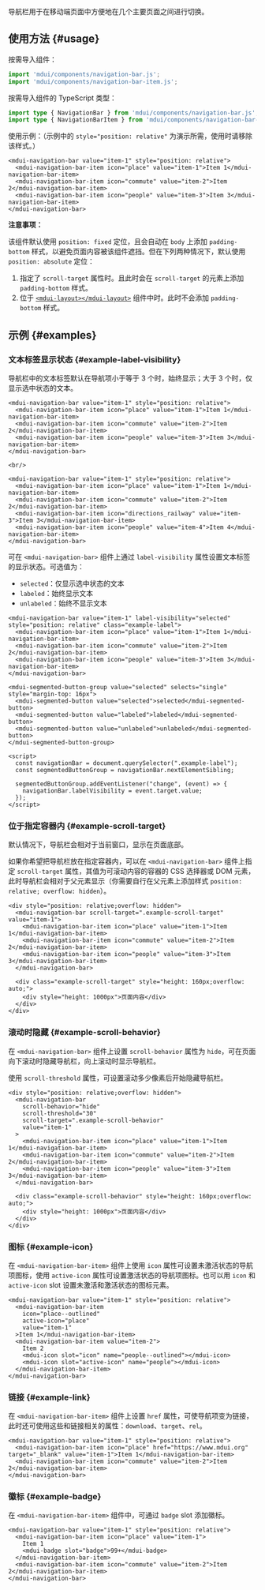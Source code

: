 导航栏用于在移动端页面中方便地在几个主要页面之间进行切换。

## 使用方法 {#usage}

按需导入组件：

```js
import 'mdui/components/navigation-bar.js';
import 'mdui/components/navigation-bar-item.js';
```

按需导入组件的 TypeScript 类型：

```ts
import type { NavigationBar } from 'mdui/components/navigation-bar.js';
import type { NavigationBarItem } from 'mdui/components/navigation-bar-item.js';
```

使用示例：（示例中的 `style="position: relative"` 为演示所需，使用时请移除该样式。）

```html,example
<mdui-navigation-bar value="item-1" style="position: relative">
  <mdui-navigation-bar-item icon="place" value="item-1">Item 1</mdui-navigation-bar-item>
  <mdui-navigation-bar-item icon="commute" value="item-2">Item 2</mdui-navigation-bar-item>
  <mdui-navigation-bar-item icon="people" value="item-3">Item 3</mdui-navigation-bar-item>
</mdui-navigation-bar>
```

**注意事项：**

该组件默认使用 `position: fixed` 定位，且会自动在 `body` 上添加 `padding-bottom` 样式，以避免页面内容被该组件遮挡。但在下列两种情况下，默认使用 `position: absolute` 定位：

1. 指定了 `scroll-target` 属性时。且此时会在 `scroll-target` 的元素上添加 `padding-bottom` 样式。
2. 位于 [`<mdui-layout></mdui-layout>`](/zh-cn/docs/2/components/layout) 组件中时。此时不会添加 `padding-bottom` 样式。

## 示例 {#examples}

### 文本标签显示状态 {#example-label-visibility}

导航栏中的文本标签默认在导航项小于等于 3 个时，始终显示；大于 3 个时，仅显示选中状态的文本。

```html,example,expandable
<mdui-navigation-bar value="item-1" style="position: relative">
  <mdui-navigation-bar-item icon="place" value="item-1">Item 1</mdui-navigation-bar-item>
  <mdui-navigation-bar-item icon="commute" value="item-2">Item 2</mdui-navigation-bar-item>
  <mdui-navigation-bar-item icon="people" value="item-3">Item 3</mdui-navigation-bar-item>
</mdui-navigation-bar>

<br/>

<mdui-navigation-bar value="item-1" style="position: relative">
  <mdui-navigation-bar-item icon="place" value="item-1">Item 1</mdui-navigation-bar-item>
  <mdui-navigation-bar-item icon="commute" value="item-2">Item 2</mdui-navigation-bar-item>
  <mdui-navigation-bar-item icon="directions_railway" value="item-3">Item 3</mdui-navigation-bar-item>
  <mdui-navigation-bar-item icon="people" value="item-4">Item 4</mdui-navigation-bar-item>
</mdui-navigation-bar>
```

可在 `<mdui-navigation-bar>` 组件上通过 `label-visibility` 属性设置文本标签的显示状态。可选值为：

* `selected`：仅显示选中状态的文本
* `labeled`：始终显示文本
* `unlabeled`：始终不显示文本

```html,example,expandable
<mdui-navigation-bar value="item-1" label-visibility="selected" style="position: relative" class="example-label">
  <mdui-navigation-bar-item icon="place" value="item-1">Item 1</mdui-navigation-bar-item>
  <mdui-navigation-bar-item icon="commute" value="item-2">Item 2</mdui-navigation-bar-item>
  <mdui-navigation-bar-item icon="people" value="item-3">Item 3</mdui-navigation-bar-item>
</mdui-navigation-bar>

<mdui-segmented-button-group value="selected" selects="single" style="margin-top: 16px">
  <mdui-segmented-button value="selected">selected</mdui-segmented-button>
  <mdui-segmented-button value="labeled">labeled</mdui-segmented-button>
  <mdui-segmented-button value="unlabeled">unlabeled</mdui-segmented-button>
</mdui-segmented-button-group>

<script>
  const navigationBar = document.querySelector(".example-label");
  const segmentedButtonGroup = navigationBar.nextElementSibling;

  segmentedButtonGroup.addEventListener("change", (event) => {
    navigationBar.labelVisibility = event.target.value;
  });
</script>
```

### 位于指定容器内 {#example-scroll-target}

默认情况下，导航栏会相对于当前窗口，显示在页面底部。

如果你希望把导航栏放在指定容器内，可以在 `<mdui-navigation-bar>` 组件上指定 `scroll-target` 属性，其值为可滚动内容的容器的 CSS 选择器或 DOM 元素，此时导航栏会相对于父元素显示（你需要自行在父元素上添加样式 `position: relative; overflow: hidden`）。

```html,example,expandable
<div style="position: relative;overflow: hidden">
  <mdui-navigation-bar scroll-target=".example-scroll-target" value="item-1">
    <mdui-navigation-bar-item icon="place" value="item-1">Item 1</mdui-navigation-bar-item>
    <mdui-navigation-bar-item icon="commute" value="item-2">Item 2</mdui-navigation-bar-item>
    <mdui-navigation-bar-item icon="people" value="item-3">Item 3</mdui-navigation-bar-item>
  </mdui-navigation-bar>

  <div class="example-scroll-target" style="height: 160px;overflow: auto;">
    <div style="height: 1000px">页面内容</div>
  </div>
</div>
```

### 滚动时隐藏 {#example-scroll-behavior}

在 `<mdui-navigation-bar>` 组件上设置 `scroll-behavior` 属性为 `hide`，可在页面向下滚动时隐藏导航栏，向上滚动时显示导航栏。

使用 `scroll-threshold` 属性，可设置滚动多少像素后开始隐藏导航栏。

```html,example,expandable
<div style="position: relative;overflow: hidden">
  <mdui-navigation-bar
    scroll-behavior="hide"
    scroll-threshold="30"
    scroll-target=".example-scroll-behavior"
    value="item-1"
  >
    <mdui-navigation-bar-item icon="place" value="item-1">Item 1</mdui-navigation-bar-item>
    <mdui-navigation-bar-item icon="commute" value="item-2">Item 2</mdui-navigation-bar-item>
    <mdui-navigation-bar-item icon="people" value="item-3">Item 3</mdui-navigation-bar-item>
  </mdui-navigation-bar>

  <div class="example-scroll-behavior" style="height: 160px;overflow: auto;">
    <div style="height: 1000px">页面内容</div>
  </div>
</div>
```

### 图标 {#example-icon}

在 `<mdui-navigation-bar-item>` 组件上使用 `icon` 属性可设置未激活状态的导航项图标，使用 `active-icon` 属性可设置激活状态的导航项图标。也可以用 `icon` 和 `active-icon` slot 设置未激活和激活状态的图标元素。

```html,example,expandable
<mdui-navigation-bar value="item-1" style="position: relative">
  <mdui-navigation-bar-item
    icon="place--outlined"
    active-icon="place"
    value="item-1"
  >Item 1</mdui-navigation-bar-item>
  <mdui-navigation-bar-item value="item-2">
    Item 2
    <mdui-icon slot="icon" name="people--outlined"></mdui-icon>
    <mdui-icon slot="active-icon" name="people"></mdui-icon>
  </mdui-navigation-bar-item>
</mdui-navigation-bar>
```

### 链接 {#example-link}

在 `<mdui-navigation-bar-item>` 组件上设置 `href` 属性，可使导航项变为链接，此时还可使用这些和链接相关的属性：`download`、`target`、`rel`。

```html,example,expandable
<mdui-navigation-bar value="item-1" style="position: relative">
  <mdui-navigation-bar-item icon="place" href="https://www.mdui.org" target="_blank" value="item-1">Item 1</mdui-navigation-bar-item>
  <mdui-navigation-bar-item icon="commute" value="item-2">Item 2</mdui-navigation-bar-item>
</mdui-navigation-bar>
```

### 徽标 {#example-badge}

在 `<mdui-navigation-bar-item>` 组件中，可通过 `badge` slot 添加徽标。

```html,example,expandable
<mdui-navigation-bar value="item-1" style="position: relative">
  <mdui-navigation-bar-item icon="place" value="item-1">
    Item 1
    <mdui-badge slot="badge">99+</mdui-badge>
  </mdui-navigation-bar-item>
  <mdui-navigation-bar-item icon="commute" value="item-2">Item 2</mdui-navigation-bar-item>
</mdui-navigation-bar>
```
